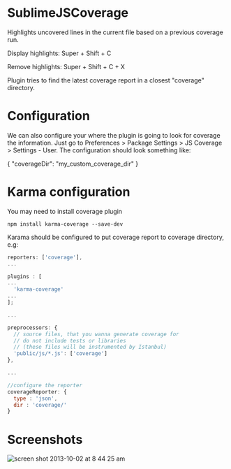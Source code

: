 SublimeJSCoverage
=================

Highlights uncovered lines in the current file based on a previous coverage run.

Display highlights: Super + Shift + C

Remove highlights: Super + Shift + C + X

Plugin tries to find the latest coverage report in a closest "coverage" directory.

Configuration
=================
We can also configure your where the plugin is going to look for coverage the information. Just go to Preferences > Package Settings > JS Coverage > Settings - User. The configuration should look something like:

{
    "coverageDir": "my_custom_coverage_dir"
}


Karma configuration
===================

You may need to install coverage plugin
```
npm install karma-coverage --save-dev
```

Karama should be configured to put coverage report to coverage directory, e.g:

```javascript
reporters: ['coverage'],
...

plugins : [
...
  'karma-coverage'
...
];

...

preprocessors: {
  // source files, that you wanna generate coverage for
  // do not include tests or libraries
  // (these files will be instrumented by Istanbul)
  'public/js/*.js': ['coverage']
},

...

//configure the reporter
coverageReporter: {
  type : 'json',
  dir : 'coverage/'
}
```

Screenshots
===========

![screen shot 2013-10-02 at 8 44 25 am](https://f.cloud.github.com/assets/72428/1254702/b1d6f232-2b79-11e3-8882-6ad66a287bdf.png)


